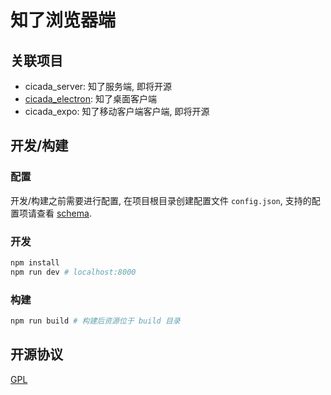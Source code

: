 # 知了浏览器端

## 关联项目

- cicada_server: 知了服务端, 即将开源
- [cicada_electron](https://github.com/mebtte/cicada_electron): 知了桌面客户端
- cicada_expo: 知了移动客户端客户端, 即将开源

## 开发/构建

### 配置

开发/构建之前需要进行配置, 在项目根目录创建配置文件 `config.json`, 支持的配置项请查看 [schema](./webpack/config_schema.js).

### 开发

```bash
npm install
npm run dev # localhost:8000
```

### 构建

```bash
npm run build # 构建后资源位于 build 目录
```

## 开源协议

[GPL](./LICENSE)
